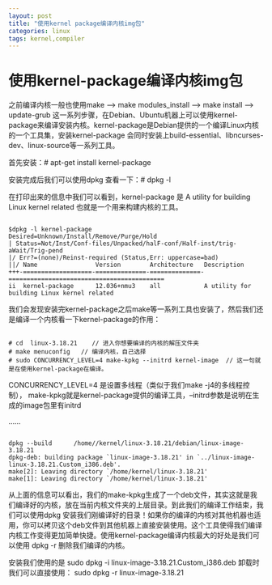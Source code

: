 ```yaml
---
layout: post
title: "使用kernel package编译内核img包"
categories: linux
tags: kernel,compiler
---
```

使用kernel-package编译内核img包
=============================
之前编译内核一般也使用make –> make modules_install –> make install –> update-grub 这一系列步骤，在Debian、Ubuntu机器上可以使用kernel-package来编译安装内核。kernel-package是Debian提供的一个编译Linux内核的一个工具集，安装kernel-package 会同时安装上build-essential、libncurses-dev、linux-source等一系列工具。

首先安装：# apt-get install kernel-package

安装完成后我们可以使用dpkg 查看一下：# dpkg -l

在打印出来的信息中我们可以看到，kernel-package 是 A utility for building Linux kernel related 也就是一个用来构建内核的工具。

<pre><code>
$dpkg -l kernel-package
Desired=Unknown/Install/Remove/Purge/Hold
| Status=Not/Inst/Conf-files/Unpacked/halF-conf/Half-inst/trig-aWait/Trig-pend
|/ Err?=(none)/Reinst-required (Status,Err: uppercase=bad)
||/ Name                Version        Architecture   Description
+++-===================-==============-==============-===========================================
ii  kernel-package      12.036+nmu3    all            A utility for building Linux kernel related
</code></pre>

我们会发现安装完kernel-package之后make等一系列工具也安装了，然后我们还是编译一个内核看一下kernel-package的作用：

<pre><code>
# cd  linux-3.18.21    // 进入你想要编译的内核的解压文件夹
# make menuconfig   // 编译内核，自己选择
# sudo CONCURRENCY_LEVEL=4 make-kpkg --initrd kernel-image  // 这一句就是在使用kernel-package在编译。
</code></pre>

CONCURRENCY_LEVEL=4 是设置多线程（类似于我们make -j4的多线程控制）， make-kpkg就是kernel-package提供的编译工具，–initrd参数是说明在生成的image包里有initrd

……

<pre><code>
dpkg --build      /home//kernel/linux-3.18.21/debian/linux-image-3.18.21
dpkg-deb: building package `linux-image-3.18.21' in `../linux-image-linux-3.18.21.Custom_i386.deb'.
make[2]: Leaving directory `/home/kernel/linux-3.18.21'
make[1]: Leaving directory `/home/kernel/linux-3.18.21'
</code></pre>

从上面的信息可以看出，我们的make-kpkg生成了一个deb文件，其实这就是我们编译好的内核，放在当前内核文件夹的上层目录。到此我们的编译工作结束，我们可以使用dpkg 安装我们刚编译好的目录！如果你的编译的内核对其他机器也适用，你可以拷贝这个deb文件到其他机器上直接安装使用。这个工具使得我们编译内核工作变得更加简单快捷。使用kernel-package编译内核最大的好处是我们可以使用  dpkg -r 删除我们编译的内核。

 

安装我们使用的是 sudo dpkg -i linux-image-3.18.21.Custom_i386.deb
卸载时我们可以直接使用： sudo dpkg -r  linux-image-3.18.21


